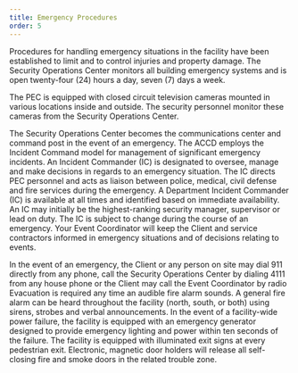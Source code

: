```yaml
---
title: Emergency Procedures
order: 5
---
```


Procedures for handling emergency situations in the facility have been established to limit and to control injuries and property damage. The Security Operations Center monitors all building emergency systems and is open twenty-four (24) hours a day, seven (7) days a week.

The PEC is equipped with closed circuit television cameras mounted in various locations inside and outside. The security personnel monitor these cameras from the Security Operations Center.

The Security Operations Center becomes the communications center and command post in the event of an emergency. The ACCD employs the Incident Command model for management of significant emergency incidents. An Incident Commander (IC) is designated to oversee, manage and make decisions in regards to an emergency situation. The IC directs PEC personnel and acts as liaison between police, medical, civil defense and fire services during the emergency. A Department Incident Commander (IC) is available at all times and identified based on immediate availability. An IC may initially be the highest-ranking security manager, supervisor or lead on duty. The IC is subject to change during the course of an emergency. Your Event Coordinator will keep the Client and service contractors informed in emergency situations and of decisions relating to events.

In the event of an emergency, the Client or any person on site may dial 911 directly from any phone, call the Security Operations Center by dialing 4111 from any house phone or the Client may call the Event Coordinator by radio Evacuation is required any time an audible fire alarm sounds. A general fire alarm can be heard throughout the facility (north, south, or both) using sirens, strobes and verbal announcements. In the event of a facility-wide power failure, the facility is equipped with an emergency generator designed to provide emergency lighting and power within ten seconds of the failure. The facility is equipped with illuminated exit signs at every pedestrian exit. Electronic, magnetic door holders will release all self-closing fire and smoke doors in the related trouble zone.
